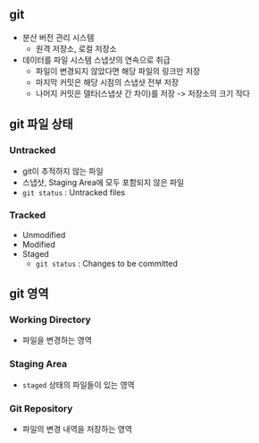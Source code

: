 ## git

- 분산 버전 관리 시스템
  - 원격 저장소, 로컬 저장소
- 데이터를 파일 시스템 스냅샷의 연속으로 취급
  - 파일이 변경되지 않았다면 해당 파일의 링크만 저장
  - 마지막 커밋은 해당 시점의 스냅샷 전부 저장
  - 나머지 커밋은 델타(스냅샷 간 차이)를 저장 -> 저장소의 크기 작다

## git 파일 상태

### Untracked

- git이 추적하지 않는 파일
- 스냅샷, Staging Area에 모두 포함되지 않은 파일
- `git status` : Untracked files

### Tracked

- Unmodified
- Modified
- Staged
  - `git status` : Changes to be committed

## git 영역

### Working Directory

- 파일을 변경하는 영역

### Staging Area

- `staged` 상태의 파일들이 있는 영역

### Git Repository

- 파일의 변경 내역을 저장하는 영역
